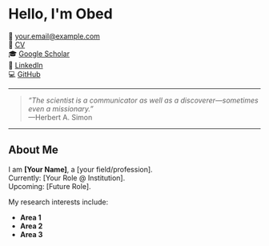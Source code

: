 # Hello, I'm Obed

📧 [your.email@example.com](mailto:your.email@example.com)  
📄 [CV](assets/CV.pdf)  
🎓 [Google Scholar](#)  
💼 [LinkedIn](#)  
💻 [GitHub](https://github.com/your-username)  

---

> *“The scientist is a communicator as well as a discoverer—sometimes even a missionary.”*  
> —Herbert A. Simon  

---

## About Me  

I am **[Your Name]**, a [your field/profession].  
Currently: [Your Role @ Institution].  
Upcoming: [Future Role].  

My research interests include:  
- **Area 1**  
- **Area 2**  
- **Area 3** 
